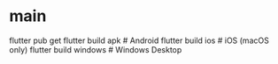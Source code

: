 # main
flutter pub get
flutter build apk        # Android
flutter build ios        # iOS (macOS only)
flutter build windows    # Windows Desktop
